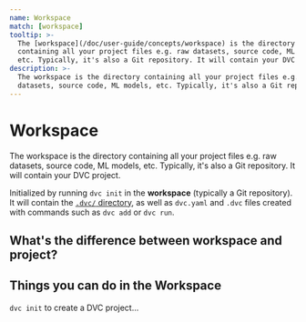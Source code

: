 ```yaml
---
name: Workspace
match: [workspace]
tooltip: >-
  The [workspace](/doc/user-guide/concepts/workspace) is the directory
  containing all your project files e.g. raw datasets, source code, ML models,
  etc. Typically, it's also a Git repository. It will contain your DVC project.
description: >-
  The workspace is the directory containing all your project files e.g. raw
  datasets, source code, ML models, etc. Typically, it's also a Git repository.
---
```


<!-- keywords: data science project architecture, machine learning project architecture, machine learning workflow, data science workflow, machine learning file system, data science file system, data science project structure, machine learning project structure, notebook version control -->

# Workspace

The workspace is the directory containing all your project files e.g. raw
datasets, source code, ML models, etc. Typically, it's also a Git repository. It
will contain your DVC project.

<!-- _"External dependencies, outputs, and cache are the exception to the rule."_ -->

<!-- _from dvc-project tooltip_ -->

Initialized by running `dvc init` in the **workspace** (typically a Git
repository). It will contain the
[`.dvc/` directory](/doc/user-guide/dvc-files-and-directories), as well as
`dvc.yaml` and `.dvc` files created with commands such as `dvc add` or
`dvc run`.

## What's the difference between workspace and project?

<!-- _Relationship between workspace, cache, remote_ -->

## Things you can do in the Workspace

`dvc init` to create a DVC project...
